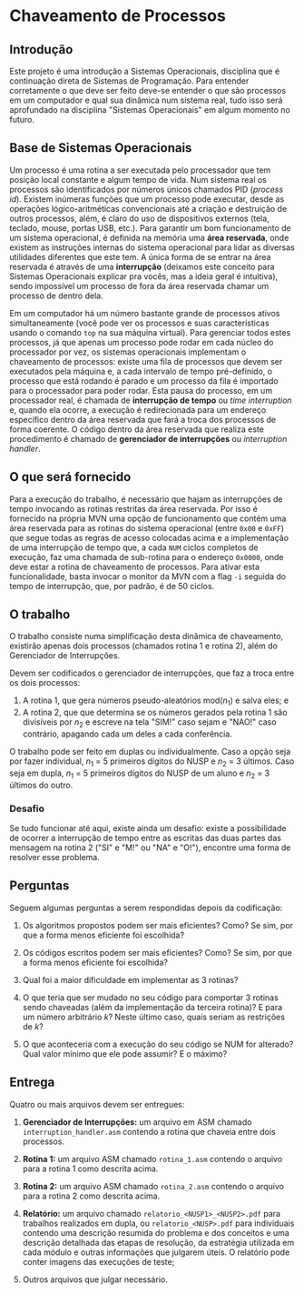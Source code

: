 # Chaveamento de Processos

## Introdução

Este projeto é uma introdução a Sistemas Operacionais, disciplina que é
continuação direta de Sistemas de Programação. Para entender
corretamente o que deve ser feito deve-se entender o que são processos
em um computador e qual sua dinâmica num sistema real, tudo isso será
aprofundado na disciplina "Sistemas Operacionais" em algum momento no
futuro.

## Base de Sistemas Operacionais

Um processo é uma rotina a ser executada pelo processador que tem posição
local constante e algum tempo de vida. Num sistema real os processos são
identificados por números únicos chamados PID (_process id_). Existem
inúmeras funções que um processo pode executar, desde as operações
lógico-aritméticas convencionais até a criação e destruição de outros
processos, além, é claro do uso de dispositivos externos (tela, teclado,
mouse, portas USB, etc.). Para garantir um bom funcionamento de um
sistema operacional, é definida na memória uma **área reservada**, onde
existem as instruções internas do sistema operacional para lidar as
diversas utilidades diferentes que este tem. A única forma de se entrar
na área reservada é através de uma **interrupção** (deixamos este conceito
para Sistemas Operacionais explicar pra vocês, mas a ideia geral é
intuitiva), sendo impossível um processo de fora da área reservada
chamar um processo de dentro dela.

Em um computador há um número bastante grande de processos ativos
simultaneamente (você pode ver os processos e suas características
usando o comando `top` na sua máquina virtual). Para gerenciar todos
estes processos, já que apenas um processo pode rodar em cada núcleo do
processador por vez, os sistemas operacionais implementam o chaveamento
de processos: existe uma fila de processos que devem ser executados pela
máquina e, a cada intervalo de tempo pré-definido, o processo que está
rodando é parado e um processo da fila é importado para o processador
para poder rodar. Esta pausa do processo, em um processador real, é
chamada de **interrupção de tempo** ou _time interruption_ e, quando ela
ocorre, a execução é redirecionada para um endereço específico dentro da
área reservada que fará a troca dos processos de forma coerente. O
código dentro da área reservada que realiza este procedimento é chamado
de **gerenciador de interrupções** ou _interruption handler_.

## O que será fornecido

Para a execução do trabalho, é necessário que hajam as interrupções de
tempo invocando as rotinas restritas da área reservada. Por isso é
fornecido na própria MVN uma opção de funcionamento que contém uma área
reservada para as rotinas do sistema operacional (entre `0x00` e `0xFF`)
que segue todas as regras de acesso colocadas acima e a implementação de
uma interrupção de tempo que, a cada `NUM` ciclos completos de execução,
faz uma chamada de sub-rotina para o endereço `0x0000`, onde deve estar a
rotina de chaveamento de processos. Para ativar esta funcionalidade,
basta invocar o monitor da MVN com a flag `-i` seguida do tempo de
interrupção, que, por padrão, é de 50 ciclos.

## O trabalho

O trabalho consiste numa simplificação desta dinâmica de chaveamento,
existirão apenas dois processos (chamados rotina 1 e rotina 2), além do
Gerenciador de Interrupções.

Devem ser codificados o gerenciador de interrupções, que faz a troca
entre os dois processos:

1. A rotina 1, que gera números pseudo-aleatórios mod($n_1$) e salva
    eles; e
2. A rotina 2, que que determina se os números gerados pela rotina 1
    são divisíveis por $n_2$ e escreve na tela "SIM!" caso sejam e "NAO!"
    caso contrário, apagando cada um deles a cada conferência.

O trabalho pode ser feito em duplas ou individualmente. Caso a opção
seja por fazer individual, $n_1$ = 5 primeiros dígitos do NUSP e $n_2$ =
3 últimos. Caso seja em dupla, $n_1$ = 5 primeiros dígitos do NUSP de um
aluno e $n_2$ = 3 últimos do outro.

### Desafio

Se tudo funcionar até aqui, existe ainda um desafio: existe a
possibilidade de ocorrer a interrupção de tempo entre as escritas das
duas partes das mensagem na rotina 2 ("SI" e "M!" ou "NA" e
"O!"), encontre uma forma de resolver esse problema.

## Perguntas

Seguem algumas perguntas a serem respondidas depois da codificação:

1.  Os algoritmos propostos podem ser mais eficientes? Como? Se sim, por
    que a forma menos eficiente foi escolhida?

2.  Os códigos escritos podem ser mais eficientes? Como? Se sim, por que
    a forma menos eficiente foi escolhida?

3.  Qual foi a maior dificuldade em implementar as 3 rotinas?

4.  O que teria que ser mudado no seu código para comportar 3 rotinas
    sendo chaveadas (além da implementação da terceira rotina)? E para
    um número arbitrário $k$? Neste último caso, quais seriam as restrições
    de $k$?

5.  O que aconteceria com a execução do seu código se NUM for alterado?
    Qual valor mínimo que ele pode assumir? E o máximo?

## Entrega

Quatro ou mais arquivos devem ser entregues:

1.  **Gerenciador de Interrupções:** um arquivo em ASM chamado
    `interruption_handler.asm` contendo a rotina que chaveia entre dois
    processos.

2.  **Rotina 1:** um arquivo ASM chamado `rotina_1.asm` contendo o arquivo
    para a rotina 1 como descrita acima.

3.  **Rotina 2:** um arquivo ASM chamado `rotina_2.asm` contendo o arquivo
    para a rotina 2 como descrita acima.

4.  **Relatório:** um arquivo chamado `relatorio_<NUSP1>_<NUSP2>.pdf` para
    trabalhos realizados em dupla, ou `relatorio_<NUSP>.pdf` para individuais
    contendo uma descrição resumida do problema e dos conceitos e uma descrição
    detalhada das etapas de resolução, da estratégia utilizada em cada módulo
    e outras informações que julgarem úteis. O relatório pode conter imagens
    das execuções de teste;

5.  Outros arquivos que julgar necessário.
